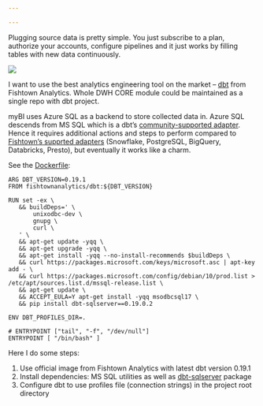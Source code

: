 ```yaml
---

---
```

Plugging source data is pretty simple. You just subscribe to a plan, authorize your accounts, configure pipelines and it just works by filling tables with new data continuously.

![](https://habrastorage.org/webt/f9/gz/up/f9gzupbakkxckvxpyj4bqrxbu2g.png)

I want to use the best analytics engineering tool on the market – [dbt](https://www.getdbt.com/) from Fishtown Analytics. Whole DWH CORE module could be maintained as a single repo with dbt project.

myBI uses Azure SQL as a backend to store collected data in. Azure SQL descends from MS SQL which is a dbt’s [community-supported adapter](https://docs.getdbt.com/docs/available-adapters#community-supported). Hence it requires additional actions and steps to perform compared to [Fishtown’s supprted adapters](https://docs.getdbt.com/docs/available-adapters#fishtown-supported) (Snowflake, PostgreSQL, BigQuery, Databricks, Presto), but eventually it works like a charm.

See the [Dockerfile](https://github.com/kzzzr/mybi-dbt-core/blob/master/Dockerfile):

    ARG DBT_VERSION=0.19.1
    FROM fishtownanalytics/dbt:${DBT_VERSION}
     
    RUN set -ex \
       && buildDeps=' \
           unixodbc-dev \
           gnupg \
           curl \
       ' \
       && apt-get update -yqq \
       && apt-get upgrade -yqq \
       && apt-get install -yqq --no-install-recommends $buildDeps \
       && curl https://packages.microsoft.com/keys/microsoft.asc | apt-key add - \
       && curl https://packages.microsoft.com/config/debian/10/prod.list > /etc/apt/sources.list.d/mssql-release.list \
       && apt-get update \
       && ACCEPT_EULA=Y apt-get install -yqq msodbcsql17 \
       && pip install dbt-sqlserver==0.19.0.2
     
    ENV DBT_PROFILES_DIR=.
     
    # ENTRYPOINT ["tail", "-f", "/dev/null"]
    ENTRYPOINT [ "/bin/bash" ]

Here I do some steps:

1. Use official image from Fishtown Analytics with latest dbt version 0.19.1
2. Install dependencies: MS SQL utilities as well as [dbt-sqlserver](https://github.com/dbt-msft/dbt-sqlserver) package
3. Configure dbt to use profiles file (connection strings) in the project root directory